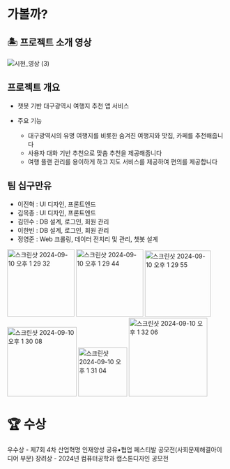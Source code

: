 # 가볼까?

## 🏝️ 프로젝트 소개 영상

![시현_영상 (3)](https://github.com/user-attachments/assets/319b3da6-c70f-4860-b184-82f7f6208777)

## 프로젝트 개요

* 챗봇 기반 대구광역시 여행지 추천 앱 서비스

* 주요 기능
  * 대구광역시의 유명 여행지를 비롯한 숨겨진 여행지와 맛집, 카페를 추천해줍니다
  * 사용자 대화 기반 추천으로 맞춤 추천을 제공해줍니다
  * 여행 플랜 관리를 용이하게 하고 지도 서비스를 제공하여 편의를 제공합니다

## 팀 십구만유

- 이진혁 : UI 디자인, 프론트엔드 
- 김목종 : UI 디자인, 프론트엔드
- 김민수 : DB 설계, 로그인, 회원 관리
- 이한빈 : DB 설계, 로그인, 회원 관리
- 정영준 : Web 크롤링, 데이터 전치리 및 관리, 챗봇 설계


<img width="154" alt="스크린샷 2024-09-10 오후 1 29 32" src="https://github.com/user-attachments/assets/d83c99b2-44ff-4b96-b76a-4d2a23a5fc1f">

<img width="154" alt="스크린샷 2024-09-10 오후 1 29 44" src="https://github.com/user-attachments/assets/048b4482-369f-4b99-9af0-1f29869e9015">

<img width="151" alt="스크린샷 2024-09-10 오후 1 29 55" src="https://github.com/user-attachments/assets/a52a3451-d58e-4236-904c-5ff04358d1e3">

<img width="159" alt="스크린샷 2024-09-10 오후 1 30 08" src="https://github.com/user-attachments/assets/cfb9e6fb-aad0-4ed3-bc49-3d3db17eef92">

<img width="112" alt="스크린샷 2024-09-10 오후 1 31 04" src="https://github.com/user-attachments/assets/91968991-cbc5-498c-8550-b57a8c4225c9">

<img width="180" alt="스크린샷 2024-09-10 오후 1 32 06" src="https://github.com/user-attachments/assets/1df931e8-af1d-41f3-94b6-5150f8e35916">

# 🏆 수상
우수상 - 제7회 4차 산업혁명 인재양성 공유•협업 페스티발 공모전(사회문제해결아이디어 부문)
장려상 - 2024년 컴퓨터공학과 캡스톤디자인 공모전
